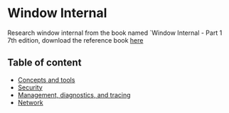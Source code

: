# Window Internal

Research window internal from the book named `Window Internal - Part 1 7th edition, download the reference book [here](/Reference/Window-Internal-6th-%26-7th-edition.rar)

## Table of content
- [Concepts and tools](/Concepts-and-tools.md)
- [Security](/Security.md)
- [Management, diagnostics, and tracing](/Management-diagnostics-and-tracing.md)
- [Network](/Network.md)